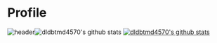 # Profile
![header](https://capsule-render.vercel.app/api?type=waving&color=auto&height=300&section=header&text=capsule%20render&fontSize=90)![dldbtmd4570's github stats](https://github-readme-stats.vercel.app/api?username=dldbtmd4570&show_icons=true)
[![dldbtmd4570's github stats](https://github-readme-stats.vercel.app/api/top-langs/?username=dldbtmd4570ID&show_icons=true&hide_border=true&title_color=004386&icon_color=004386&layout=compact)](https://github.com/dldbtmd4570)
